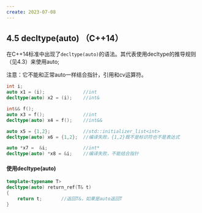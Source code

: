 ```yaml
---
create: 2023-07-08
---
```

## 4.5 decltype(auto) （C++14）

在C++14标准中出现了`decltype(auto)`的语法。其代表使用decltype的推导规则（见4.3）来使用auto;

注意：它不能和正常auto一样结合指针，引用和cv运算符。

```C++
int i;
auto x1 = (i);				//int
decltype(auto) x2 = (i);	//int&

int&& f();
auto x3 = f();				//int
decltype(auto) x4 = f();	//int&&

auto x5 = {1,2};			//std::initializer_list<int>
decltype(auto) x6 = {1,2};	//编译失败，{1,2}既不是标识符也不是表达式

auto *x7 =  &i;				//int*
decltype(auto) *x8 = &i;	//编译失败，不能结合指针
```



#### 使用decltype(auto)

```C++
template<typename T>
decltype(auto) return_ref(T& t)
{
	return t;		//返回T&，如果是auto返回T
}
```

